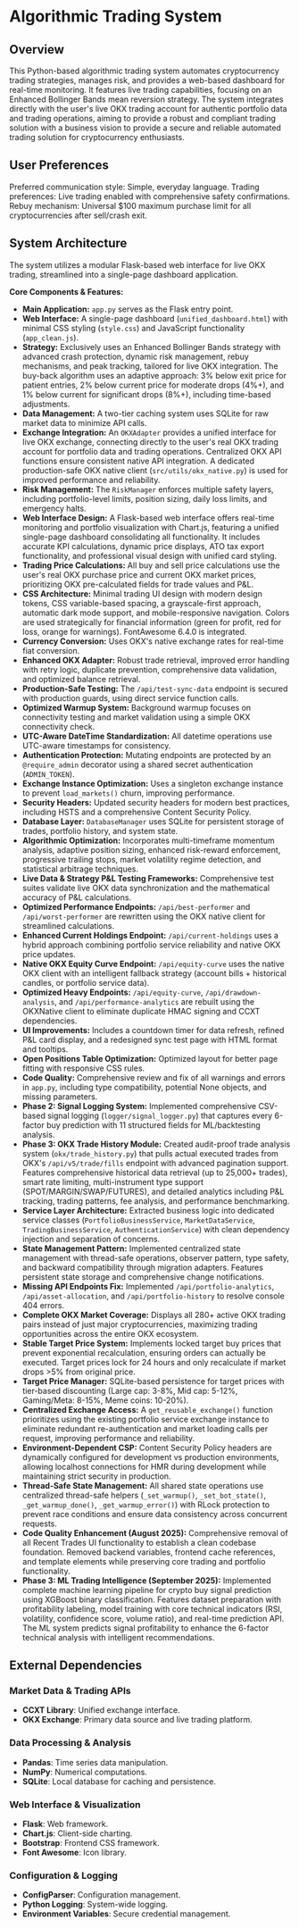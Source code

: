 # Algorithmic Trading System

## Overview
This Python-based algorithmic trading system automates cryptocurrency trading strategies, manages risk, and provides a web-based dashboard for real-time monitoring. It features live trading capabilities, focusing on an Enhanced Bollinger Bands mean reversion strategy. The system integrates directly with the user's live OKX trading account for authentic portfolio data and trading operations, aiming to provide a robust and compliant trading solution with a business vision to provide a secure and reliable automated trading solution for cryptocurrency enthusiasts.

## User Preferences
Preferred communication style: Simple, everyday language.
Trading preferences: Live trading enabled with comprehensive safety confirmations.
Rebuy mechanism: Universal $100 maximum purchase limit for all cryptocurrencies after sell/crash exit.

## System Architecture
The system utilizes a modular Flask-based web interface for live OKX trading, streamlined into a single-page dashboard application.

**Core Components & Features:**
-   **Main Application:** `app.py` serves as the Flask entry point.
-   **Web Interface:** A single-page dashboard (`unified_dashboard.html`) with minimal CSS styling (`style.css`) and JavaScript functionality (`app_clean.js`).
-   **Strategy:** Exclusively uses an Enhanced Bollinger Bands strategy with advanced crash protection, dynamic risk management, rebuy mechanisms, and peak tracking, tailored for live OKX integration. The buy-back algorithm uses an adaptive approach: 3% below exit price for patient entries, 2% below current price for moderate drops (4%+), and 1% below current for significant drops (8%+), including time-based adjustments.
-   **Data Management:** A two-tier caching system uses SQLite for raw market data to minimize API calls.
-   **Exchange Integration:** An `OKXAdapter` provides a unified interface for live OKX exchange, connecting directly to the user's real OKX trading account for portfolio data and trading operations. Centralized OKX API functions ensure consistent native API integration. A dedicated production-safe OKX native client (`src/utils/okx_native.py`) is used for improved performance and reliability.
-   **Risk Management:** The `RiskManager` enforces multiple safety layers, including portfolio-level limits, position sizing, daily loss limits, and emergency halts.
-   **Web Interface Design:** A Flask-based web interface offers real-time monitoring and portfolio visualization with Chart.js, featuring a unified single-page dashboard consolidating all functionality. It includes accurate KPI calculations, dynamic price displays, ATO tax export functionality, and professional visual design with unified card styling.
-   **Trading Price Calculations:** All buy and sell price calculations use the user's real OKX purchase price and current OKX market prices, prioritizing OKX pre-calculated fields for trade values and P&L.
-   **CSS Architecture:** Minimal trading UI design with modern design tokens, CSS variable-based spacing, a grayscale-first approach, automatic dark mode support, and mobile-responsive navigation. Colors are used strategically for financial information (green for profit, red for loss, orange for warnings). FontAwesome 6.4.0 is integrated.
-   **Currency Conversion:** Uses OKX's native exchange rates for real-time fiat conversion.
-   **Enhanced OKX Adapter:** Robust trade retrieval, improved error handling with retry logic, duplicate prevention, comprehensive data validation, and optimized balance retrieval.
-   **Production-Safe Testing:** The `/api/test-sync-data` endpoint is secured with production guards, using direct service function calls.
-   **Optimized Warmup System:** Background warmup focuses on connectivity testing and market validation using a simple OKX connectivity check.
-   **UTC-Aware DateTime Standardization:** All datetime operations use UTC-aware timestamps for consistency.
-   **Authentication Protection:** Mutating endpoints are protected by an `@require_admin` decorator using a shared secret authentication (`ADMIN_TOKEN`).
-   **Exchange Instance Optimization:** Uses a singleton exchange instance to prevent `load_markets()` churn, improving performance.
-   **Security Headers:** Updated security headers for modern best practices, including HSTS and a comprehensive Content Security Policy.
-   **Database Layer:** `DatabaseManager` uses SQLite for persistent storage of trades, portfolio history, and system state.
-   **Algorithmic Optimization:** Incorporates multi-timeframe momentum analysis, adaptive position sizing, enhanced risk-reward enforcement, progressive trailing stops, market volatility regime detection, and statistical arbitrage techniques.
-   **Live Data & Strategy P&L Testing Frameworks:** Comprehensive test suites validate live OKX data synchronization and the mathematical accuracy of P&L calculations.
-   **Optimized Performance Endpoints:** `/api/best-performer` and `/api/worst-performer` are rewritten using the OKX native client for streamlined calculations.
-   **Enhanced Current Holdings Endpoint:** `/api/current-holdings` uses a hybrid approach combining portfolio service reliability and native OKX price updates.
-   **Native OKX Equity Curve Endpoint:** `/api/equity-curve` uses the native OKX client with an intelligent fallback strategy (account bills + historical candles, or portfolio service data).
-   **Optimized Heavy Endpoints:** `/api/equity-curve`, `/api/drawdown-analysis`, and `/api/performance-analytics` are rebuilt using the OKXNative client to eliminate duplicate HMAC signing and CCXT dependencies.
-   **UI Improvements:** Includes a countdown timer for data refresh, refined P&L card display, and a redesigned sync test page with HTML format and tooltips.
-   **Open Positions Table Optimization:** Optimized layout for better page fitting with responsive CSS rules.
-   **Code Quality:** Comprehensive review and fix of all warnings and errors in `app.py`, including type compatibility, potential None objects, and missing parameters.
-   **Phase 2: Signal Logging System:** Implemented comprehensive CSV-based signal logging (`logger/signal_logger.py`) that captures every 6-factor buy prediction with 11 structured fields for ML/backtesting analysis.
-   **Phase 3: OKX Trade History Module:** Created audit-proof trade analysis system (`okx/trade_history.py`) that pulls actual executed trades from OKX's `/api/v5/trade/fills` endpoint with advanced pagination support. Features comprehensive historical data retrieval (up to 25,000+ trades), smart rate limiting, multi-instrument type support (SPOT/MARGIN/SWAP/FUTURES), and detailed analytics including P&L tracking, trading patterns, fee analysis, and performance benchmarking.
-   **Service Layer Architecture:** Extracted business logic into dedicated service classes (`PortfolioBusinessService`, `MarketDataService`, `TradingBusinessService`, `AuthenticationService`) with clean dependency injection and separation of concerns.
-   **State Management Pattern:** Implemented centralized state management with thread-safe operations, observer pattern, type safety, and backward compatibility through migration adapters. Features persistent state storage and comprehensive change notifications.
-   **Missing API Endpoints Fix:** Implemented `/api/portfolio-analytics`, `/api/asset-allocation`, and `/api/portfolio-history` to resolve console 404 errors.
-   **Complete OKX Market Coverage:** Displays all 280+ active OKX trading pairs instead of just major cryptocurrencies, maximizing trading opportunities across the entire OKX ecosystem.
-   **Stable Target Price System:** Implements locked target buy prices that prevent exponential recalculation, ensuring orders can actually be executed. Target prices lock for 24 hours and only recalculate if market drops >5% from original price.
-   **Target Price Manager:** SQLite-based persistence for target prices with tier-based discounting (Large cap: 3-8%, Mid cap: 5-12%, Gaming/Meta: 8-15%, Meme coins: 10-20%).
-   **Centralized Exchange Access:** A `get_reusable_exchange()` function prioritizes using the existing portfolio service exchange instance to eliminate redundant re-authentication and market loading calls per request, improving performance and reliability.
-   **Environment-Dependent CSP:** Content Security Policy headers are dynamically configured for development vs production environments, allowing localhost connections for HMR during development while maintaining strict security in production.
-   **Thread-Safe State Management:** All shared state operations use centralized thread-safe helpers (`_set_warmup()`, `_set_bot_state()`, `_get_warmup_done()`, `_get_warmup_error()`) with RLock protection to prevent race conditions and ensure data consistency across concurrent requests.
-   **Code Quality Enhancement (August 2025):** Comprehensive removal of all Recent Trades UI functionality to establish a clean codebase foundation. Removed backend variables, frontend cache references, and template elements while preserving core trading and portfolio functionality.
-   **Phase 3: ML Trading Intelligence (September 2025):** Implemented complete machine learning pipeline for crypto buy signal prediction using XGBoost binary classification. Features dataset preparation with profitability labeling, model training with core technical indicators (RSI, volatility, confidence score, volume ratio), and real-time prediction API. The ML system predicts signal profitability to enhance the 6-factor technical analysis with intelligent recommendations.

## External Dependencies

### Market Data & Trading APIs
-   **CCXT Library**: Unified exchange interface.
-   **OKX Exchange**: Primary data source and live trading platform.

### Data Processing & Analysis
-   **Pandas**: Time series data manipulation.
-   **NumPy**: Numerical computations.
-   **SQLite**: Local database for caching and persistence.

### Web Interface & Visualization
-   **Flask**: Web framework.
-   **Chart.js**: Client-side charting.
-   **Bootstrap**: Frontend CSS framework.
-   **Font Awesome**: Icon library.

### Configuration & Logging
-   **ConfigParser**: Configuration management.
-   **Python Logging**: System-wide logging.
-   **Environment Variables**: Secure credential management.
